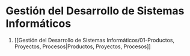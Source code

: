 # Gestión del Desarrollo de Sistemas Informáticos
1. [[Gestión del Desarrollo de Sistemas Informáticos/01-Productos, Proyectos, Procesos|Productos, Proyectos, Procesos]]